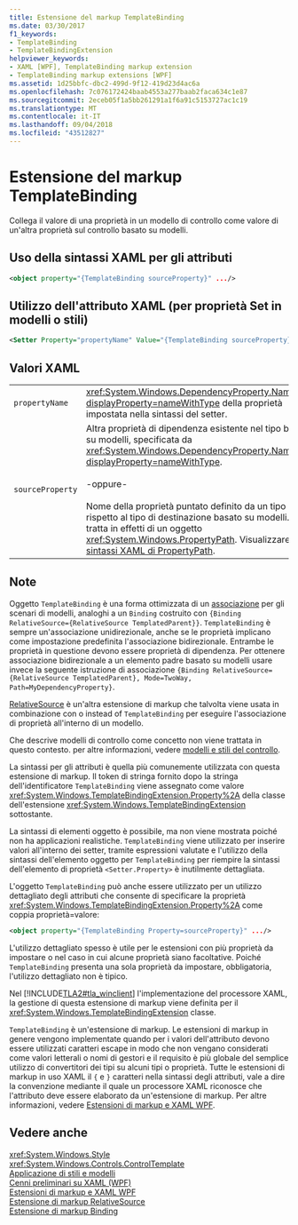```yaml
---
title: Estensione del markup TemplateBinding
ms.date: 03/30/2017
f1_keywords:
- TemplateBinding
- TemplateBindingExtension
helpviewer_keywords:
- XAML [WPF], TemplateBinding markup extension
- TemplateBinding markup extensions [WPF]
ms.assetid: 1d25bbfc-dbc2-499d-9f12-419d23d4ac6a
ms.openlocfilehash: 7c076172424baab4553a277baab2faca634c1e87
ms.sourcegitcommit: 2eceb05f1a5bb261291a1f6a91c5153727ac1c19
ms.translationtype: MT
ms.contentlocale: it-IT
ms.lasthandoff: 09/04/2018
ms.locfileid: "43512827"
---
```

# <a name="templatebinding-markup-extension"></a>Estensione del markup TemplateBinding
Collega il valore di una proprietà in un modello di controllo come valore di un'altra proprietà sul controllo basato su modelli.  
  
## <a name="xaml-attribute-usage"></a>Uso della sintassi XAML per gli attributi  
  
```xml  
<object property="{TemplateBinding sourceProperty}" .../>  
```  
  
## <a name="xaml-attribute-usage-for-setter-property-in-template-or-style"></a>Utilizzo dell'attributo XAML (per proprietà Set in modelli o stili)  
  
```xml  
<Setter Property="propertyName" Value="{TemplateBinding sourceProperty}" .../>  
```  
  
## <a name="xaml-values"></a>Valori XAML  
  
|||  
|-|-|  
|`propertyName`|<xref:System.Windows.DependencyProperty.Name%2A?displayProperty=nameWithType> della proprietà impostata nella sintassi del setter.|  
|`sourceProperty`|Altra proprietà di dipendenza esistente nel tipo basato su modelli, specificata da <xref:System.Windows.DependencyProperty.Name%2A?displayProperty=nameWithType>.<br /><br /> -oppure-<br /><br /> Nome della proprietà puntato definito da un tipo diverso rispetto al tipo di destinazione basato su modelli. Si tratta in effetti di un oggetto <xref:System.Windows.PropertyPath>. Visualizzare [sintassi XAML di PropertyPath](../../../../docs/framework/wpf/advanced/propertypath-xaml-syntax.md).|  
  
## <a name="remarks"></a>Note  
 Oggetto `TemplateBinding` è una forma ottimizzata di un [associazione](../../../../docs/framework/wpf/advanced/binding-markup-extension.md) per gli scenari di modelli, analoghi a un `Binding` costruito con `{Binding RelativeSource={RelativeSource TemplatedParent}}`. `TemplateBinding` è sempre un'associazione unidirezionale, anche se le proprietà implicano come impostazione predefinita l'associazione bidirezionale. Entrambe le proprietà in questione devono essere proprietà di dipendenza. Per ottenere associazione bidirezionale a un elemento padre basato su modelli usare invece la seguente istruzione di associazione `{Binding RelativeSource={RelativeSource TemplatedParent}, Mode=TwoWay, Path=MyDependencyProperty}`. 
  
 [RelativeSource](../../../../docs/framework/wpf/advanced/relativesource-markupextension.md) è un'altra estensione di markup che talvolta viene usata in combinazione con o instead of `TemplateBinding` per eseguire l'associazione di proprietà all'interno di un modello.  
  
 Che descrive modelli di controllo come concetto non viene trattata in questo contesto. per altre informazioni, vedere [modelli e stili del controllo](../../../../docs/framework/wpf/controls/control-styles-and-templates.md).  
  
 La sintassi per gli attributi è quella più comunemente utilizzata con questa estensione di markup. Il token di stringa fornito dopo la stringa dell'identificatore `TemplateBinding` viene assegnato come valore <xref:System.Windows.TemplateBindingExtension.Property%2A> della classe dell'estensione <xref:System.Windows.TemplateBindingExtension> sottostante.  
  
 La sintassi di elementi oggetto è possibile, ma non viene mostrata poiché non ha applicazioni realistiche. `TemplateBinding` viene utilizzato per inserire valori all'interno dei setter, tramite espressioni valutate e l'utilizzo della sintassi dell'elemento oggetto per `TemplateBinding` per riempire la sintassi dell'elemento di proprietà `<Setter.Property>` è inutilmente dettagliata.  
  
 L'oggetto `TemplateBinding` può anche essere utilizzato per un utilizzo dettagliato degli attributi che consente di specificare la proprietà <xref:System.Windows.TemplateBindingExtension.Property%2A> come coppia proprietà=valore:  
  
```xml  
<object property="{TemplateBinding Property=sourceProperty}" .../>  
```  
  
 L'utilizzo dettagliato spesso è utile per le estensioni con più proprietà da impostare o nel caso in cui alcune proprietà siano facoltative. Poiché `TemplateBinding` presenta una sola proprietà da impostare, obbligatoria, l'utilizzo dettagliato non è tipico.  
  
 Nel [!INCLUDE[TLA2#tla_winclient](../../../../includes/tla2sharptla-winclient-md.md)] l'implementazione del processore XAML, la gestione di questa estensione di markup viene definita per il <xref:System.Windows.TemplateBindingExtension> classe.  
  
 `TemplateBinding` è un'estensione di markup. Le estensioni di markup in genere vengono implementate quando per i valori dell'attributo devono essere utilizzati caratteri escape in modo che non vengano considerati come valori letterali o nomi di gestori e il requisito è più globale del semplice utilizzo di convertitori dei tipi su alcuni tipi o proprietà. Tutte le estensioni di markup in uso XAML il `{` e `}` caratteri nella sintassi degli attributi, vale a dire la convenzione mediante il quale un processore XAML riconosce che l'attributo deve essere elaborato da un'estensione di markup. Per altre informazioni, vedere [Estensioni di markup e XAML WPF](../../../../docs/framework/wpf/advanced/markup-extensions-and-wpf-xaml.md).  
  
## <a name="see-also"></a>Vedere anche  
 <xref:System.Windows.Style>  
 <xref:System.Windows.Controls.ControlTemplate>  
 [Applicazione di stili e modelli](../../../../docs/framework/wpf/controls/styling-and-templating.md)  
 [Cenni preliminari su XAML (WPF)](../../../../docs/framework/wpf/advanced/xaml-overview-wpf.md)  
 [Estensioni di markup e XAML WPF](../../../../docs/framework/wpf/advanced/markup-extensions-and-wpf-xaml.md)  
 [Estensione di markup RelativeSource](../../../../docs/framework/wpf/advanced/relativesource-markupextension.md)  
 [Estensione di markup Binding](../../../../docs/framework/wpf/advanced/binding-markup-extension.md)
